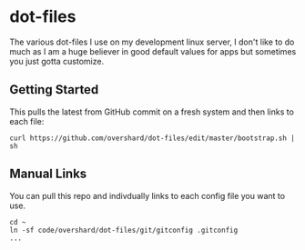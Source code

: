 # dot-files

The various dot-files I use on my development linux server, I don't like to do
much as I am a huge believer in good default values for apps but sometimes you
just gotta customize.


## Getting Started

This pulls the latest from GitHub commit on a fresh system and then links to each
file:

    curl https://github.com/overshard/dot-files/edit/master/bootstrap.sh | sh

## Manual Links

You can pull this repo and indivdually links to each config file you want to
use.

    cd ~
    ln -sf code/overshard/dot-files/git/gitconfig .gitconfig
    ...
